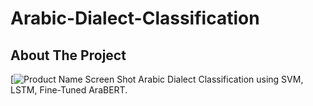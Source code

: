 # Arabic-Dialect-Classification
## About The Project
[![Product Name Screen Shot](https://drive.google.com/file/d/17eTtTeTXBIQ9dbc1oMte4S6YQXI3KD7N/view?usp=sharing)
Arabic Dialect Classification using SVM, LSTM, Fine-Tuned AraBERT.
